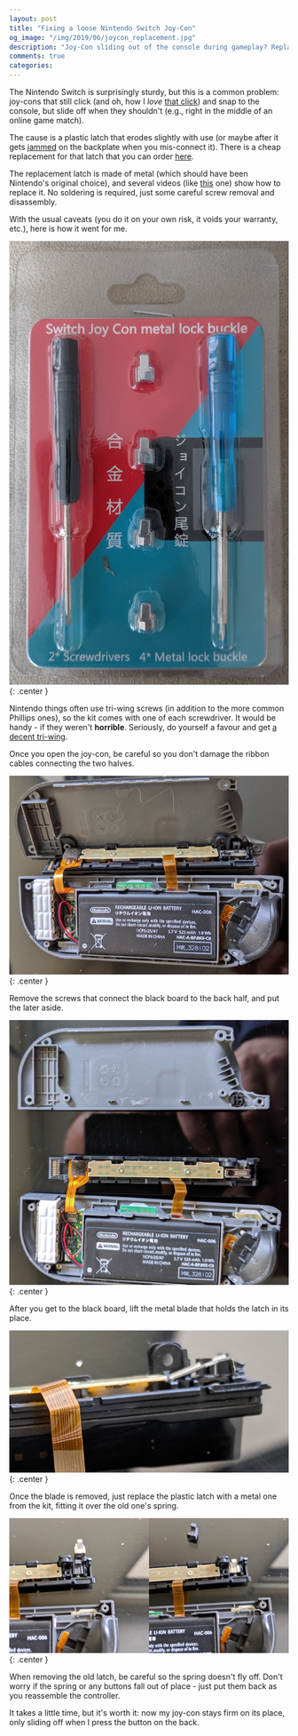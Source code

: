 ```yaml
---
layout: post
title: "Fixing a loose Nintendo Switch Joy-Con"
og_image: "/img/2019/06/joycon_replacement.jpg"
description: "Joy-Con sliding out of the console during gameplay? Replacing a tiny latch on the controller fixes that."
comments: true
categories:
---
```


The Nintendo Switch is surprisingly sturdy, but this is a common problem: joy-cons that still click (and oh, how I _love_ [that click](https://www.youtube.com/watch?v=JFu6l6Gqh7o)) and snap to the console, but slide off when they shouldn't (e.g., right in the middle of an online game match).

The cause is a plastic latch that erodes slightly with use (or maybe after it gets [jammed](https://www.imore.com/how-fix-jammed-switch-controller) on the backplate when you mis-connect it). There is a cheap replacement for that latch that you can order [here](https://www.amazon.ca/dp/B07D327NKW/ref=pe_3034960_233709270_TE_item).

The replacement latch is made of metal (which should have been Nintendo's original choice), and several videos (like [this](https://www.youtube.com/watch?v=GhtTQ2LHEl0) one) show how to replace it. No soldering is required, just some careful screw removal and disassembly.

With the usual caveats (you do it on your own risk, it voids your warranty, etc.), here is how it went for me.

![](/img/2019/06/joycon_kit.jpg){: .center }

<!--more-->

Nintendo things often use tri-wing screws (in addition to the more common Phillips ones), so the kit comes with one of each screwdriver. It would be handy - if they weren't **horrible**. Seriously, do yourself a favour and get [a decent tri-wing](https://www.amazon.ca/dp/B00KWRS3GY/).

Once you open the joy-con, be careful so you don't damage the ribbon cables connecting the two halves.

![](/img/2019/06/joycon_open.jpg){: .center }

Remove the screws that connect the black board to the back half, and put the later aside.

![](/img/2019/06/joycon_split.jpg){: .center }

After you get to the black board, lift the metal blade that holds the latch in its place.

![](/img/2019/06/joycon_lift.jpg){: .center }

Once the blade is removed, just replace the plastic latch with a metal one from the kit, fitting it over the old one's spring.

![](/img/2019/06/joycon_replacement.jpg){: .center }

When removing the old latch, be careful so the spring doesn't fly off. Don't worry if the spring or any buttons fall out of place - just put them back as you reassemble the controller.

It takes a little time, but it's worth it: now my joy-con stays firm on its place, only sliding off when I press the button on the back.
